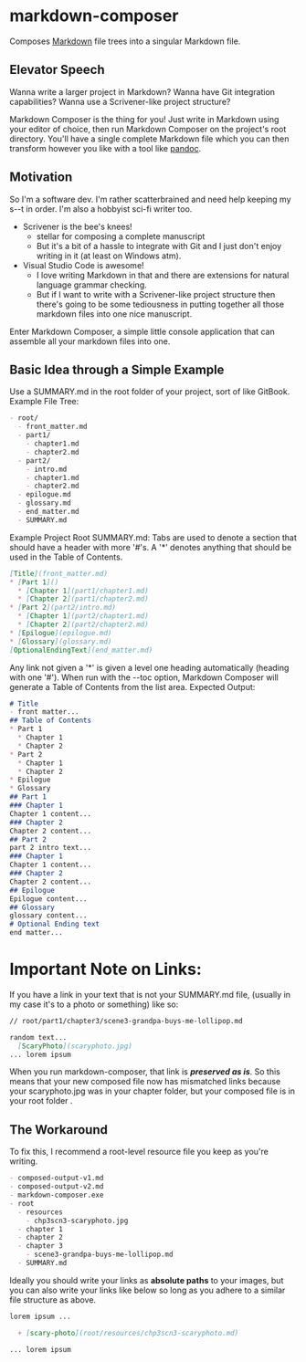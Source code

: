 # markdown-composer
Composes [Markdown](https://guides.github.com/features/mastering-markdown/) file trees into a singular Markdown file.

## Elevator Speech
Wanna write a larger project in Markdown?
Wanna have Git integration capabilities?
Wanna use a Scrivener-like project structure?

Markdown Composer is the thing for you! Just write in Markdown using your editor of choice, then run Markdown Composer on the project's root directory.
You'll have a single complete Markdown file which you can then transform however you like with a tool like [pandoc](https://pandoc.org/).

## Motivation
So I'm a software dev. I'm rather scatterbrained and need help keeping my s--t in order. I'm also a hobbyist sci-fi writer too.
- Scrivener is the bee's knees!
  - stellar for composing a complete manuscript
  - But it's a bit of a hassle to integrate with Git and I just don't enjoy writing in it (at least on Windows atm).
- Visual Studio Code is awesome!
  - I love writing Markdown in that and there are extensions for natural language grammar checking.
  - But if I want to write with a Scrivener-like project structure then there's going to be some tediousness in putting together all those markdown files into one nice manuscript.

Enter Markdown Composer, a simple little console application that can assemble all your markdown files into one.

## Basic Idea through a Simple Example
Use a SUMMARY.md in the root folder of your project, sort of like GitBook.
Example File Tree:
``` markdown
- root/
  - front_matter.md
  - part1/
    - chapter1.md
    - chapter2.md
  - part2/
    - intro.md
    - chapter1.md
    - chapter2.md
  - epilogue.md
  - glossary.md
  - end_matter.md
  - SUMMARY.md
```
Example Project Root SUMMARY.md:
Tabs are used to denote a section that should have a header with more '#'s.
A '*' denotes anything that should be used in the Table of Contents.
``` markdown
[Title](front_matter.md)
* [Part 1]()
  * [Chapter 1](part1/chapter1.md)
  * [Chapter 2](part1/chapter2.md)
* [Part 2](part2/intro.md)    
  * [Chapter 1](part2/chapter1.md)    
  * [Chapter 2](part2/chapter2.md)
* [Epilogue](epilogue.md)
* [Glossary](glossary.md)
[OptionalEndingText](end_matter.md)
```
Any link not given a '*' is given a level one heading automatically (heading with one '#').
When run with the --toc option, Markdown Composer will generate a Table of Contents from the list area.
Expected Output:
``` markdown
# Title
- front matter...
## Table of Contents
* Part 1
  * Chapter 1
  * Chapter 2
* Part 2
  * Chapter 1    
  * Chapter 2
* Epilogue
* Glossary
## Part 1
### Chapter 1
Chapter 1 content...
### Chapter 2
Chapter 2 content...
## Part 2
part 2 intro text...
### Chapter 1
Chapter 1 content...
### Chapter 2
Chapter 2 content...
## Epilogue
Epilogue content...
## Glossary
glossary content...
# Optional Ending text
end matter...
```
# Important Note on Links:
If you have a link in your text that is not your SUMMARY.md file, (usually in my case it's to a photo or something) like so:
``` markdown
// root/part1/chapter3/scene3-grandpa-buys-me-lollipop.md

random text...
  [ScaryPhoto](scaryphoto.jpg)
... lorem ipsum
```
When you run markdown-composer, that link is ***preserved as is***. So this means that your new composed file now has mismatched links because your scaryphoto.jpg was in your chapter folder, but your composed file is in your root folder .

## The Workaround
To fix this, I recommend a root-level resource file you keep as you're writing.
``` markdown
- composed-output-v1.md
- composed-output-v2.md
- markdown-composer.exe
- root
  - resources
    - chp3scn3-scaryphoto.jpg
  - chapter 1
  - chapter 2
  - chapter 3
    - scene3-grandpa-buys-me-lollipop.md
  - SUMMARY.md
```
Ideally you should write your links as **absolute paths** to your images, but you can also 
write your links like below so long as you adhere to a similar file structure as above.
``` markdown
lorem ipsum ...

  + [scary-photo](root/resources/chp3scn3-scaryphoto.md)

... lorem ipsum
```
